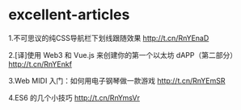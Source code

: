 # excellent-articles
1.不可思议的纯CSS导航栏下划线跟随效果 
http://t.cn/RnYEnaD

2.[译]使用 Web3 和 Vue.js 来创建你的第一个以太坊 dAPP（第二部分） 
http://t.cn/RnYEnkf

3.Web MIDI 入门：如何用电子钢琴做一款游戏 
http://t.cn/RnYEmSR

4.ES6 的几个小技巧 
http://t.cn/RnYmsVr
